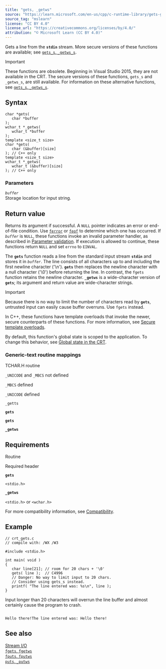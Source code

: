 ```yaml
---
title: "gets, _getws"
source: "https://learn.microsoft.com/en-us/cpp/c-runtime-library/gets-getws?view=msvc-170"
source_tag: "mslearn"
license: "CC BY 4.0"
license_url: "https://creativecommons.org/licenses/by/4.0/"
attribution: "© Microsoft Learn (CC BY 4.0)"
---
```

Gets a line from the **`stdin`** stream. More secure versions of these functions are available; see [`gets_s`, `_getws_s`](https://learn.microsoft.com/en-us/cpp/c-runtime-library/reference/gets-s-getws-s?view=msvc-170).

Important

These functions are obsolete. Beginning in Visual Studio 2015, they are not available in the CRT. The secure versions of these functions, `gets_s` and `_getws_s`, are still available. For information on these alternative functions, see [`gets_s`, `_getws_s`](https://learn.microsoft.com/en-us/cpp/c-runtime-library/reference/gets-s-getws-s?view=msvc-170).

## Syntax

```
char *gets(
   char *buffer
);
wchar_t *_getws(
   wchar_t *buffer
);
template <size_t size>
char *gets(
   char (&buffer)[size]
); // C++ only
template <size_t size>
wchar_t *_getws(
   wchar_t (&buffer)[size]
); // C++ only
```

### Parameters

_`buffer`_  
Storage location for input string.

## Return value

Returns its argument if successful. A `NULL` pointer indicates an error or end-of-file condition. Use [`ferror`](https://learn.microsoft.com/en-us/cpp/c-runtime-library/reference/ferror?view=msvc-170) or [`feof`](https://learn.microsoft.com/en-us/cpp/c-runtime-library/reference/feof?view=msvc-170) to determine which one has occurred. If _`buffer`_ is `NULL`, these functions invoke an invalid parameter handler, as described in [Parameter validation](https://learn.microsoft.com/en-us/cpp/c-runtime-library/parameter-validation?view=msvc-170). If execution is allowed to continue, these functions return `NULL` and set `errno` to `EINVAL`.

The **`gets`** function reads a line from the standard input stream **`stdin`** and stores it in _`buffer`_. The line consists of all characters up to and including the first newline character ('\\n'). **`gets`** then replaces the newline character with a null character ('\\0') before returning the line. In contrast, the `fgets` function retains the newline character. **`_getws`** is a wide-character version of **`gets`**; its argument and return value are wide-character strings.

Important

Because there is no way to limit the number of characters read by **`gets`**, untrusted input can easily cause buffer overruns. Use `fgets` instead.

In C++, these functions have template overloads that invoke the newer, secure counterparts of these functions. For more information, see [Secure template overloads](https://learn.microsoft.com/en-us/cpp/c-runtime-library/secure-template-overloads?view=msvc-170).

By default, this function's global state is scoped to the application. To change this behavior, see [Global state in the CRT](https://learn.microsoft.com/en-us/cpp/c-runtime-library/global-state?view=msvc-170).

### Generic-text routine mappings

TCHAR.H routine

`_UNICODE` and `_MBCS` not defined

`_MBCS` defined

`_UNICODE` defined

`_getts`

**`gets`**

**`gets`**

**`_getws`**

## Requirements

Routine

Required header

**`gets`**

`<stdio.h>`

**`_getws`**

`<stdio.h>` or `<wchar.h>`

For more compatibility information, see [Compatibility](https://learn.microsoft.com/en-us/cpp/c-runtime-library/compatibility?view=msvc-170).

## Example

```
// crt_gets.c
// compile with: /WX /W3

#include <stdio.h>

int main( void )
{
   char line[21]; // room for 20 chars + '\0'
   gets( line );  // C4996
   // Danger: No way to limit input to 20 chars.
   // Consider using gets_s instead.
   printf( "The line entered was: %s\n", line );
}
```

Input longer than 20 characters will overrun the line buffer and almost certainly cause the program to crash.

```

Hello there!The line entered was: Hello there!
```

## See also

[Stream I/O](https://learn.microsoft.com/en-us/cpp/c-runtime-library/stream-i-o?view=msvc-170)  
[`fgets`, `fgetws`](https://learn.microsoft.com/en-us/cpp/c-runtime-library/reference/fgets-fgetws?view=msvc-170)  
[`fputs`, `fputws`](https://learn.microsoft.com/en-us/cpp/c-runtime-library/reference/fputs-fputws?view=msvc-170)  
[`puts`, `_putws`](https://learn.microsoft.com/en-us/cpp/c-runtime-library/reference/puts-putws?view=msvc-170)
